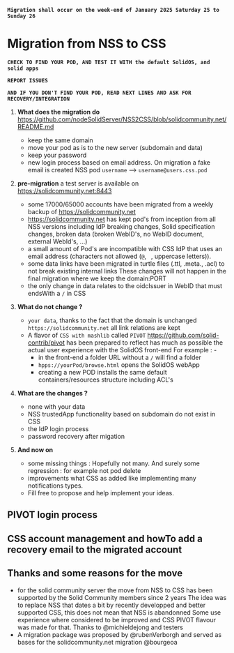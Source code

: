 **`Migration shall occur on the week-end of January 2025 Saturday 25 to Sunday 26`**


# Migration from NSS to CSS
**`CHECK TO FIND YOUR POD, AND TEST IT WITH the default SolidOS, and solid apps`**

**`REPORT ISSUES`**

**`AND IF YOU DON'T FIND YOUR POD, READ NEXT LINES AND ASK FOR RECOVERY/INTEGRATION`**


1. **What does the migration do** https://github.com/nodeSolidServer/NSS2CSS/blob/solidcommunity.net/README.md
   - keep the same domain
   - move your pod as is to the new server (subdomain and data)
   - keep your password
   - new login process based on email address.
     On migration a fake email is created NSS pod `username` --> `username@users.css.pod` 

2. **pre-migration** a test server is available on https://solidcommunity.net:8443
   - some 17000/65000 accounts have been migrated from a weekly backup of https://solidcommunity.net
   - https://solidcommunity.net has kept pod's from inception from all NSS versions including IdP breaking changes, Solid specification changes, broken data (broken WebID's, no WebID document, external WebId's, ...)
   - a small amount of Pod's are incompatible with CSS IdP that uses an email address (characters not allowed (`@`, ` `, uppercase letters)).
   - some data links have been migrated in turtle files (.ttl, .meta., .acl) to not break existing internal links
    These changes will not happen in the final migration where we keep the domain:PORT
   - the only change in data relates to the oidcIssuer in WebID that must endsWith a `/` in CSS
3. **What do not change ?**
   - `your data`, thanks to the fact that the domain is unchanged `https://solidcommunity.net` all link relations are kept
   - A flavor of `CSS with mashlib` called `PIVOT` https://github.com/solid-contrib/pivot has been prepared to reflect has much as possible the actual user experience with the SolidOS front-end
     For example : - 
     - in the front-end a folder URL without a `/` will find a folder
     - `hpps://yourPod/browse.html` opens the SolidOS webApp
     - creating a new POD installs the same default containers/resources structure including ACL's
4. **What are the changes ?**
   - none with your data
   - NSS trustedApp functionality based on subdomain do not exist in CSS
   - the IdP login process
   - password recovery after migation
5. **And now on**
   - some missing things : Hopefully not many. And surely some regression : for example not pod delete
   - improvements what CSS as added like implementing many notifications types.
   - Fill free to propose and help implement your ideas.

## PIVOT login process
## CSS account management and howTo add a recovery email to the migrated account
## Thanks and some reasons for the move
- for the solid community server the move from NSS to CSS has been supported by the Solid Community members since 2 years
  The idea was to replace NSS that dates a bit by recently developped and better supported CSS, this does not mean that NSS is abandonned
  Some use experience where considered to be improved and CSS PIVOT flavour was made for that. Thanks to @michieldejong and testers
- A migration package was proposed by @rubenVerborgh and served as bases for the solidcommunity.net migration @bourgeoa

